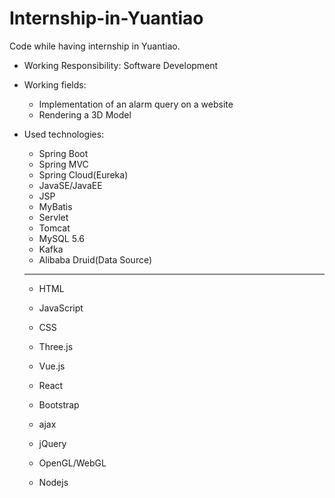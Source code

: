 # Internship-in-Yuantiao
Code while having internship in Yuantiao.

- Working Responsibility: Software Development 
- Working fields: 
  - Implementation of an alarm query on a website
  - Rendering a 3D Model

- Used technologies:

  - Spring Boot
  - Spring MVC
  - Spring Cloud(Eureka)
  - JavaSE/JavaEE
  - JSP
  - MyBatis
  - Servlet
  - Tomcat
  - MySQL 5.6
  - Kafka
  - Alibaba Druid(Data Source)

  ------

  

  - HTML

  - JavaScript

  - CSS

  - Three.js

  - Vue.js

  - React

  - Bootstrap

  - ajax

  - jQuery

  - OpenGL/WebGL

  - Nodejs
  
    



